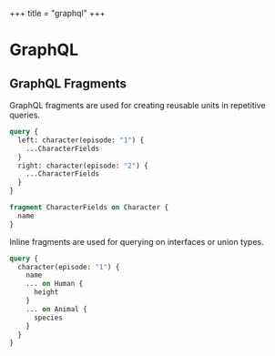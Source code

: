 +++
title = "graphql"
+++

# GraphQL

## GraphQL Fragments

GraphQL fragments are used for creating reusable units in repetitive queries.

```graphql
query {
  left: character(episode: "1") {
    ...CharacterFields
  }
  right: character(episode: "2") {
    ...CharacterFields
  }
}

fragment CharacterFields on Character {
  name
}
```

Inline fragments are used for querying on interfaces or union types.

```graphql
query {
  character(episode: "1") {
    name
    ... on Human {
      height
    }
    ... on Animal {
      species
    }
  }
}
```
